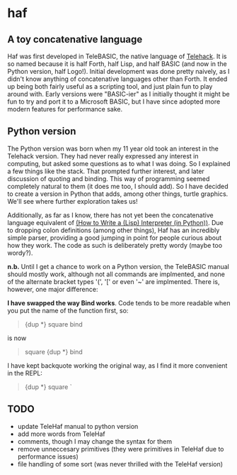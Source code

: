 # haf
## A toy concatenative language

Haf was first developed in TeleBASIC, the native language of [Telehack](https://telehack.com). It is so named because it is half Forth, half Lisp, and half BASIC (and now in the Python version, half Logo!). Initial development was done pretty naively, as I didn't know anything of concatenative languages other than Forth. It ended up being both fairly useful as a scripting tool, and just plain fun to play around with. Early versions were "BASIC-ier" as I initially thought it might be fun to try and port it to a Microsoft BASIC, but I have since adopted more modern features for performance sake.

## Python version

The Python version was born when my 11 year old took an interest in the Telehack version. They had never really expressed any interest in computing, but asked some questions as to what I was doing. So I explained a few things like the stack. That prompted further interest, and later discussion of quoting and binding. This way of programming seemed completely natural to them (it does me too, I should add). So I have decided to create a version in Python that adds, among other things, turtle graphics. We'll see where further exploration takes us!

Additionally, as far as I know, there has not yet been the concatenative language equivalent of [(How to Write a (Lisp) Interpreter (in Python))](https://norvig.com/lispy.html). Due to dropping colon definitions (among other things), Haf has an incredibly simple parser, providing a good jumping in point for people curious about how they work. The code as such is deliberately pretty wordy (maybe too wordy?).

**n.b.** Until I get a chance to work on a Python version, the TeleBASIC manual should mostly work, although not all commands are implmented, and none of the alternate bracket types '(', '[' or even '~' are implmented. There is, however, one major difference:

**I have swapped the way Bind works**. Code tends to be more readable when you put the name of the function first, so:
>{dup *} square bind

is now
>square {dup *} bind

I have kept backquote working the original way, as I find it more convenient in the REPL:
>{dup *} square `

## TODO

- update TeleHaf manual to python version
- add more words from TeleHaf
- comments, though I may change the syntax for them
- remove unneccesary primitives (they were primitives in TeleHaf due to performance issues)
- file handling of some sort (was never thrilled with the TeleHaf version)
